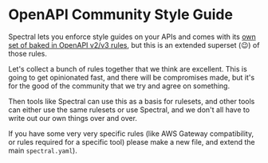 # OpenAPI Community Style Guide

Spectral lets you enforce style guides on your APIs and comes with its [own set of baked 
in OpenAPI v2/v3 rules](https://stoplight.io/p/docs/gh/stoplightio/spectral/docs/reference/openapi-rules.md), but this is an extended superset (😉) of those rules. 

Let's collect a bunch of rules together that we think are excellent. This is going to 
get opinionated fast, and there will be compromises made, but it's for the good of the community that we try and agree on something. 

Then tools like Spectral can use this as a basis for rulesets, and other tools can either use the same rulesets or use Spectral, and we don't all have to write out our own things over and over. 

If you have some very very specific rules (like AWS Gateway compatibility, or rules required for a specific tool) please make a new file, and extend the main `spectral.yaml`).
